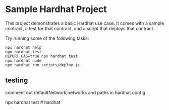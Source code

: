 # Sample Hardhat Project

This project demonstrates a basic Hardhat use case. It comes with a sample contract, a test for that contract, and a script that deploys that contract.

Try running some of the following tasks:

```shell
npx hardhat help
npx hardhat test 
REPORT_GAS=true npx hardhat test
npx hardhat node
npx hardhat run scripts/deploy.js
```
## testing

comment out defaultNetwork,networks and paths in hardhat.config

npx hardhat test 
#   h a r d h a t  
 